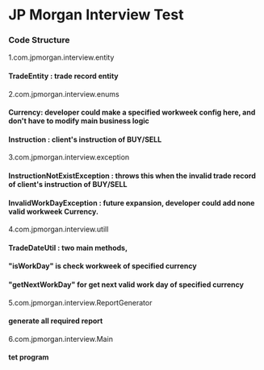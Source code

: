 # JP Morgan Interview Test


### Code Structure
1.com.jpmorgan.interview.entity
  #### TradeEntity : trade record entity

2.com.jpmorgan.interview.enums
  #### Currency: developer could make a specified workweek config here, and don't have to modify main business logic
  #### Instruction : client's instruction of BUY/SELL

3.com.jpmorgan.interview.exception
  #### InstructionNotExistException : throws this when the invalid trade record of client's instruction of BUY/SELL
  #### InvalidWorkDayException : future expansion, developer could add none valid workweek Currency.

4.com.jpmorgan.interview.utill
  #### TradeDateUtil : two main methods,
  #### "isWorkDay" is check workweek of specified currency
  #### "getNextWorkDay" for get next valid work day of specified currency

5.com.jpmorgan.interview.ReportGenerator
  #### generate all required report

6.com.jpmorgan.interview.Main
  #### tet program